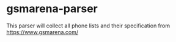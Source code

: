 # gsmarena-parser
This parser will collect all phone lists and their specification from https://www.gsmarena.com/
